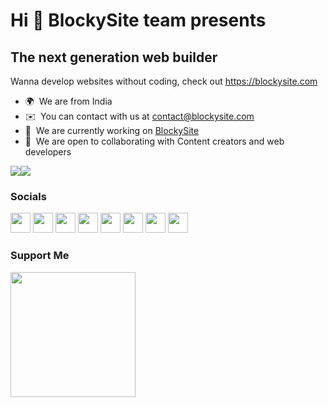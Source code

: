Hi 👋 BlockySite team presents
===========================

The next generation web builder
-------------------------------

Wanna develop websites without coding, check out https://blockysite.com

*   🌍  We are from India
*   ✉️  You can contact with us at [contact@blockysite.com](mailto:contact@blockysite.com)
*   🚀  We are currently working on [BlockySite](http://blockysite.com)
*   🤝  We are open to collaborating with Content creators and web developers

<a href="https://www.twitter.com/BlockySite" target="_blank" rel="noreferrer"><img
                  src="https://img.shields.io/twitter/follow/BlockySite?logo=twitter&style=for-the-badge&color=0891b2&labelColor=1c1917"
                /></a><a href="https://www.github.com/BlockySite" target="_blank" rel="noreferrer"><img
                  src="https://img.shields.io/github/followers/BlockySite?logo=github&style=for-the-badge&color=0891b2&labelColor=1c1917" /></a>
                  
### Socials
                  
<p align="left">
<a href="https://www.dev.to/blockysite" target="_blank" rel="noreferrer"><img src="https://raw.githubusercontent.com/danielcranney/readme-generator/main/public/icons/socials/devdotto.svg" width="32" height="32" /></a>
<a href="https://www.github.com/BlockySite" target="_blank" rel="noreferrer"><img src="https://raw.githubusercontent.com/danielcranney/readme-generator/main/public/icons/socials/github.svg" width="32" height="32" /></a>                      
<a href="https://blockysite" target="_blank" rel="noreferrer"><img src="https://raw.githubusercontent.com/danielcranney/readme-generator/main/public/icons/socials/hashnode.svg" width="32" height="32" /></a>                     
<a href="http://www.instagram.com/BlockySite" target="_blank" rel="noreferrer"><img src="https://raw.githubusercontent.com/danielcranney/readme-generator/main/public/icons/socials/instagram.svg" width="32" height="32" /></a>                    
<a href="https://www.linkedin.com/in/company/blockysite/" target="_blank" rel="noreferrer"><img src="https://raw.githubusercontent.com/danielcranney/readme-generator/main/public/icons/socials/linkedin.svg" width="32" height="32" /></a>                       
<a href="http://www.medium.com/Blockysite" target="_blank" rel="noreferrer"><img src="https://raw.githubusercontent.com/danielcranney/readme-generator/main/public/icons/socials/medium.svg" width="32" height="32" /></a>                  
<a href="https://www.twitter.com/BlockySite" target="_blank" rel="noreferrer"><img src="https://raw.githubusercontent.com/danielcranney/readme-generator/main/public/icons/socials/twitter.svg" width="32" height="32" /></a>                  
<a href="https://www.youtube.com/c/UC4rsIPv0dS5B1IMXtVLW1hQ" target="_blank" rel="noreferrer"><img src="https://raw.githubusercontent.com/danielcranney/readme-generator/main/public/icons/socials/youtube.svg" width="32" height="32" /></a></p>



### Support Me

<a href="https://www.buymeacoffee.com/BlockySite"><img src="https://cdn.buymeacoffee.com/buttons/v2/default-yellow.png" width="200" /></a>
